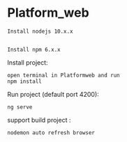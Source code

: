 # Platform_web

    Install nodejs 10.x.x


    Install npm 6.x.x


Install project: 
    
    open terminal in Platformweb and run 
    npm install 


Run project (default port 4200):  
    
    ng serve



support build project : 
  
    nodemon auto refresh browser
